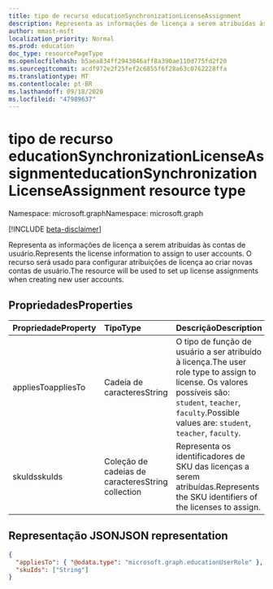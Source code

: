 ```yaml
---
title: tipo de recurso educationSynchronizationLicenseAssignment
description: Representa as informações de licença a serem atribuídas às contas de usuário. O recurso será usado para configurar atribuições de licença ao criar novas contas de usuário.
author: mmast-msft
localization_priority: Normal
ms.prod: education
doc_type: resourcePageType
ms.openlocfilehash: b5aea834ff2943046aff8a390ae110d775fd2f20
ms.sourcegitcommit: acdf972e2f25fef2c6855f6f28a63c0762228ffa
ms.translationtype: MT
ms.contentlocale: pt-BR
ms.lasthandoff: 09/18/2020
ms.locfileid: "47989637"
---
```

# <a name="educationsynchronizationlicenseassignment-resource-type"></a><span data-ttu-id="ec9ca-104">tipo de recurso educationSynchronizationLicenseAssignment</span><span class="sxs-lookup"><span data-stu-id="ec9ca-104">educationSynchronizationLicenseAssignment resource type</span></span>

<span data-ttu-id="ec9ca-105">Namespace: microsoft.graph</span><span class="sxs-lookup"><span data-stu-id="ec9ca-105">Namespace: microsoft.graph</span></span>

[!INCLUDE [beta-disclaimer](../../includes/beta-disclaimer.md)]

<span data-ttu-id="ec9ca-106">Representa as informações de licença a serem atribuídas às contas de usuário.</span><span class="sxs-lookup"><span data-stu-id="ec9ca-106">Represents the license information to assign to user accounts.</span></span> <span data-ttu-id="ec9ca-107">O recurso será usado para configurar atribuições de licença ao criar novas contas de usuário.</span><span class="sxs-lookup"><span data-stu-id="ec9ca-107">The resource will be used to set up license assignments when creating new user accounts.</span></span>

## <a name="properties"></a><span data-ttu-id="ec9ca-108">Propriedades</span><span class="sxs-lookup"><span data-stu-id="ec9ca-108">Properties</span></span>

| <span data-ttu-id="ec9ca-109">Propriedade</span><span class="sxs-lookup"><span data-stu-id="ec9ca-109">Property</span></span>  | <span data-ttu-id="ec9ca-110">Tipo</span><span class="sxs-lookup"><span data-stu-id="ec9ca-110">Type</span></span>              | <span data-ttu-id="ec9ca-111">Descrição</span><span class="sxs-lookup"><span data-stu-id="ec9ca-111">Description</span></span>                                                                                    |
| :-------- | :---------------- | :--------------------------------------------------------------------------------------------- |
| <span data-ttu-id="ec9ca-112">appliesTo</span><span class="sxs-lookup"><span data-stu-id="ec9ca-112">appliesTo</span></span> | <span data-ttu-id="ec9ca-113">Cadeia de caracteres</span><span class="sxs-lookup"><span data-stu-id="ec9ca-113">String</span></span>            | <span data-ttu-id="ec9ca-114">O tipo de função de usuário a ser atribuído à licença.</span><span class="sxs-lookup"><span data-stu-id="ec9ca-114">The user role type to assign to license.</span></span> <span data-ttu-id="ec9ca-115">Os valores possíveis são: `student`, `teacher`, `faculty`.</span><span class="sxs-lookup"><span data-stu-id="ec9ca-115">Possible values are: `student`, `teacher`, `faculty`.</span></span> |
| <span data-ttu-id="ec9ca-116">skuIds</span><span class="sxs-lookup"><span data-stu-id="ec9ca-116">skuIds</span></span>    | <span data-ttu-id="ec9ca-117">Coleção de cadeias de caracteres</span><span class="sxs-lookup"><span data-stu-id="ec9ca-117">String collection</span></span> | <span data-ttu-id="ec9ca-118">Representa os identificadores de SKU das licenças a serem atribuídas.</span><span class="sxs-lookup"><span data-stu-id="ec9ca-118">Represents the SKU identifiers of the licenses to assign.</span></span>                                      |

## <a name="json-representation"></a><span data-ttu-id="ec9ca-119">Representação JSON</span><span class="sxs-lookup"><span data-stu-id="ec9ca-119">JSON representation</span></span>

<!-- {
  "blockType": "resource",
  "optionalProperties": [

  ],
  "@odata.type": "microsoft.graph.educationSynchronizationLicenseAssignment"
}-->

```json
{
  "appliesTo": { "@odata.type": "microsoft.graph.educationUserRole" },
  "skuIds": ["String"]
}
```


